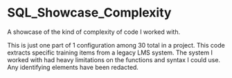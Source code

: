 # SQL_Showcase_Complexity

A showcase of the kind of complexity of code I worked with.

This is just one part of 1 configuration among 30 total in a project. This code extracts specific training items from a legacy LMS system.
The system I worked with had heavy limitations on the functions and syntax I could use.
Any identifying elements have been redacted.
